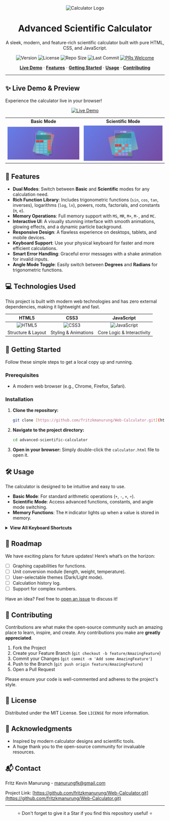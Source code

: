 <div align="center">
  <img src="https://raw.githubusercontent.com/fritzkmanurung/advanced-scientific-calculator/main/assets/logo.png" alt="Calculator Logo" width="120">
  <h1>Advanced Scientific Calculator</h1>
  <p>A sleek, modern, and feature-rich scientific calculator built with pure HTML, CSS, and JavaScript.</p>
  
  <p>
    <img src="https://img.shields.io/badge/Version-1.0.0-blue" alt="Version">
    <img src="https://img.shields.io/github/license/fritzkmanurung/advanced-scientific-calculator" alt="License">
    <img src="https://img.shields.io/github/repo-size/fritzkmanurung/advanced-scientific-calculator" alt="Repo Size">
    <img src="https://img.shields.io/github/last-commit/fritzkmanurung/advanced-scientific-calculator" alt="Last Commit">
    <a href="https://github.com/fritzkmanurung/advanced-scientific-calculator/pulls"><img src="https://img.shields.io/badge/PRs-welcome-brightgreen.svg" alt="PRs Welcome"></a>
  </p>
</div>

<p align="center">
  <a href="#-live-demo--preview"><strong>Live Demo</strong></a> ·
  <a href="#-features"><strong>Features</strong></a> ·
  <a href="#-getting-started"><strong>Getting Started</strong></a> ·
  <a href="#-usage"><strong>Usage</strong></a> ·
  <a href="#-contributing"><strong>Contributing</strong></a>
</p>

---

## ✨ Live Demo & Preview

Experience the calculator live in your browser!

<p align="center">
  <a href="https://fritzkmanurung.github.io/advanced-scientific-calculator/">
    <img src="https://img.shields.io/badge/Launch-Live_Demo-purple?style=for-the-badge&logo=rocket" alt="Live Demo">
  </a>
</p>

<table>
  <tr>
    <td align="center"><strong>Basic Mode</strong></td>
    <td align="center"><strong>Scientific Mode</strong></td>
  </tr>
  <tr>
    <td><img src="assets/basic-mode.png" alt="Calculator in Basic Mode"></td>
    <td><img src="assets/scientific-mode.png" alt="Calculator in Scientific Mode"></td>
  </tr>
</table>

## 🌟 Features

-   **Dual Modes**: Switch between **Basic** and **Scientific** modes for any calculation need.
-   **Rich Function Library**: Includes trigonometric functions (`sin`, `cos`, `tan`, inverses), logarithms (`log`, `ln`), powers, roots, factorials, and constants (`π`, `e`).
-   **Memory Operations**: Full memory support with `MS`, `MR`, `M+`, `M-`, and `MC`.
-   **Interactive UI**: A visually stunning interface with smooth animations, glowing effects, and a dynamic particle background.
-   **Responsive Design**: A flawless experience on desktops, tablets, and mobile devices.
-   **Keyboard Support**: Use your physical keyboard for faster and more efficient calculations.
-   **Smart Error Handling**: Graceful error messages with a shake animation for invalid inputs.
-   **Angle Mode Toggle**: Easily switch between **Degrees** and **Radians** for trigonometric functions.

## 💻 Technologies Used

This project is built with modern web technologies and has zero external dependencies, making it lightweight and fast.

| HTML5 | CSS3 | JavaScript |
| :---: | :--: | :----------: |
| <img src="https://img.shields.io/badge/HTML5-E34F26?style=for-the-badge&logo=html5&logoColor=white" alt="HTML5"> | <img src="https://img.shields.io/badge/CSS3-1572B6?style=for-the-badge&logo=css3&logoColor=white" alt="CSS3"> | <img src="https://img.shields.io/badge/JavaScript-F7DF1E?style=for-the-badge&logo=javascript&logoColor=black" alt="JavaScript"> |
| Structure & Layout | Styling & Animations | Core Logic & Interactivity |

## 🚀 Getting Started

Follow these simple steps to get a local copy up and running.

### Prerequisites
-   A modern web browser (e.g., Chrome, Firefox, Safari).

### Installation
1.  **Clone the repository:**
    ```bash
    git clone [https://github.com/fritzkmanurung/Web-Calculator.git](https://github.com/fritzkmanurung/Web-Calculator.git)
    ```
2.  **Navigate to the project directory:**
    ```bash
    cd advanced-scientific-calculator
    ```
3.  **Open in your browser:**
    Simply double-click the `calculator.html` file to open it.

## 🛠️ Usage

The calculator is designed to be intuitive and easy to use.

-   **Basic Mode**: For standard arithmetic operations (`+`, `-`, `×`, `÷`).
-   **Scientific Mode**: Access advanced functions, constants, and angle mode switching.
-   **Memory Functions**: The `M` indicator lights up when a value is stored in memory.
<details>
  <summary><strong>View All Keyboard Shortcuts</strong></summary>
  
  | Key(s) | Function |
  | :--- | :--- |
  | `0-9` | Input numbers |
  | `+`, `-`, `*`, `/` | Operators |
  | `.` | Decimal point |
  | `Enter` or `=`| Calculate result |
  | `Escape` | Clear All (AC) |
  | `Backspace` | Delete last character |
  | `c` or `C` | Clear Entry (CE) |
  
</details>

## 📝 Roadmap

We have exciting plans for future updates! Here’s what’s on the horizon:
-   [ ] Graphing capabilities for functions.
-   [ ] Unit conversion module (length, weight, temperature).
-   [ ] User-selectable themes (Dark/Light mode).
-   [ ] Calculation history log.
-   [ ] Support for complex numbers.

Have an idea? Feel free to [open an issue](https://github.com/fritzkmanurung/Web-Calculator/issues) to discuss it!

## 🤝 Contributing

Contributions are what make the open-source community such an amazing place to learn, inspire, and create. Any contributions you make are **greatly appreciated**.

1.  Fork the Project
2.  Create your Feature Branch (`git checkout -b feature/AmazingFeature`)
3.  Commit your Changes (`git commit -m 'Add some AmazingFeature'`)
4.  Push to the Branch (`git push origin feature/AmazingFeature`)
5.  Open a Pull Request

Please ensure your code is well-commented and adheres to the project's style.

## 📜 License

Distributed under the MIT License. See `LICENSE` for more information.

## 🙌 Acknowledgments

-   Inspired by modern calculator designs and scientific tools.
-   A huge thank you to the open-source community for invaluable resources.

## 📬 Contact

Fritz Kevin Manurung - manurungfk@gmail.com

Project Link: [https://github.com/fritzkmanurung/Web-Calculator.git](https://github.com/fritzkmanurung/Web-Calculator.git)

---

<p align="center">
⭐ Don't forget to give it a Star if you find this repository useful! ⭐
</p>